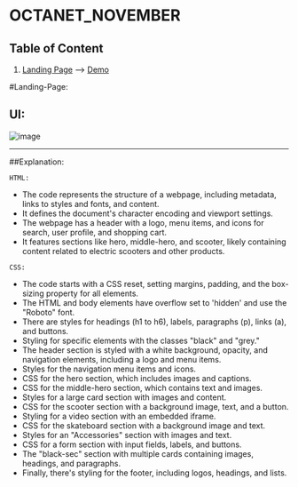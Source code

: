 # OCTANET_NOVEMBER

## Table of Content
1. [Landing Page](#Landing-Page) --> [Demo](https://mayankkatheriya.github.io/OCTANET_NOVEMBER/Task-1_Landing-Page/)


#Landing-Page:

## UI:
![image](https://github.com/Mayankkatheriya/OCTANET_NOVEMBER/assets/128832286/040c64cb-618d-40c3-a16c-34624269e31d)

---
##Explanation:

`HTML:`

* The code represents the structure of a webpage, including metadata, links to styles and fonts, and content.
* It defines the document's character encoding and viewport settings.
* The webpage has a header with a logo, menu items, and icons for search, user profile, and shopping cart.
* It features sections like hero, middle-hero, and scooter, likely containing content related to electric scooters and other products.

`CSS:`

* The code starts with a CSS reset, setting margins, padding, and the box-sizing property for all elements.
* The HTML and body elements have overflow set to 'hidden' and use the "Roboto" font.
* There are styles for headings (h1 to h6), labels, paragraphs (p), links (a), and buttons.
* Styling for specific elements with the classes "black" and "grey."
* The header section is styled with a white background, opacity, and navigation elements, including a logo and menu items.
* Styles for the navigation menu items and icons.
* CSS for the hero section, which includes images and captions.
* CSS for the middle-hero section, which contains text and images.
* Styles for a large card section with images and content.
* CSS for the scooter section with a background image, text, and a button.
* Styling for a video section with an embedded iframe.
* CSS for the skateboard section with a background image and text.
* Styles for an "Accessories" section with images and text.
* CSS for a form section with input fields, labels, and buttons.
* The "black-sec" section with multiple cards containing images, headings, and paragraphs.
* Finally, there's styling for the footer, including logos, headings, and lists.
